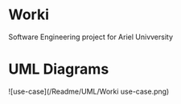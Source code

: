 # Worki
Software Engineering project for Ariel Univversity

# UML Diagrams

![use-case](/Readme/UML/Worki use-case.png)
